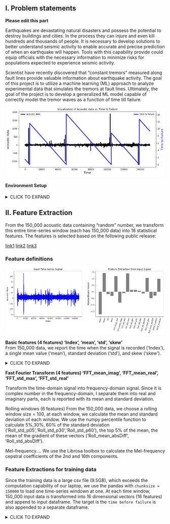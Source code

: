 ## I. Problem statements
**Please edit this part**

Earthquakes are devastating natural disasters and possess the potential to destroy buildings and cities. In the process they can injure and even kill hundreds and thousands of people. It is necessary to develop solutions to better understand seismic activity to enable accurate and precise prediction of when an earthquake will happen. Tools with this capability provide could equip officials with the necessary information to minimize risks for populations expected to experience seismic activity.  


Scientist have recently discovered that “constant tremors” measured along fault lines provide valuable information about earthquake activity. The goal of this project is to utilize a machine learning (ML) approach to analyze experimental data that simulates the tremors at fault lines. Ultimately, the goal of the project is to develop a generalized ML model capable of correctly model the tremor waves as a function of time till failure.    


![Introduction_Data](https://github.com/hoangtung167/cx4240/blob/master/CSV%20Files/Introduction_data.png)



#### Environment Setup
<details><summary>CLICK TO EXPAND</summary>
<p>
  
```python
import os
from scipy import ndimage, misc
from matplotlib import pyplot as plt
import numpy as np
import pandas as pd
from sklearn.datasets import load_boston, load_diabetes, load_digits, load_breast_cancer
from keras.datasets import mnist
from sklearn.linear_model import LinearRegression
from sklearn.preprocessing import PolynomialFeatures
from sklearn.linear_model import Ridge
from sklearn.metrics import mean_absolute_error
from sklearn import datasets, linear_model
from sklearn.model_selection import train_test_split
from sklearn.model_selection import KFold
import statistics 
```

</p>
</details>

## II. Feature Extraction


From the 150_000 acoustic data containing “random” number, we transform this entire time-series window (each has 150_000 data) into 16 statistical features. The features is selected based on the following public release:


[link1](https://www.kaggle.com/c/LANL-Earthquake-Prediction/discussion/94390#latest-554034)
[link2](https://www.kaggle.com/gpreda/lanl-earthquake-eda-and-prediction)
[link3](https://www.kaggle.com/artgor/seismic-data-eda-and-baseline)


### Feature definitions

![Feature Extraction Concept](https://github.com/hoangtung167/cx4240/blob/master/Graphs/Feature_Extraction_Concept.png)

**Basic features (4 features) 
‘Index’, ‘mean’, ‘std’, ‘skew’**  
From 150_000 data, we report the time when the signal is recorded (‘Index’), a single mean value (‘mean’), standard deviation (‘std’), and skew (‘skew’).

<details><summary>CLICK TO EXPAND</summary>
<p>
  
```python

def generate_feature_basic(seg_id, seg, X):
    xc = pd.Series(seg['acoustic_data'].values)
    
    X.loc[seg_id, 'index'] = seg_id
    X.loc[seg_id, 'mean'] = xc.mean()
    X.loc[seg_id,'std'] = xc.std()
    #X.loc[seg_id, 'kurt'] = xc.kurtosis()
    X.loc[seg_id, 'skew'] = xc.skew()
def generate_feature_FFT(seg_id, seg, X):
    xc = pd.Series(seg['acoustic_data'].values)
    zc = np.fft.fft(xc)
    realFFT, imagFFT = np.real(zc), np.imag(zc)
    
    X.loc[seg_id, 'FFT_mean_real'] = realFFT.mean()
    X.loc[seg_id, 'FFT_mean_imag'] = imagFFT.mean()
    X.loc[seg_id, 'FFT_std_real'] = realFFT.std()
    X.loc[seg_id, 'FFT_std_max'] = realFFT.max()
    
def generate_feature_Roll(seg_id, seg, X):
    xc = pd.Series(seg['acoustic_data'].values)
    
    windows = 100
    x_roll_std = xc.rolling(windows).std().dropna().values
    x_roll_mean = xc.rolling(windows).mean().dropna().values
    
    X.loc[seg_id, 'Roll_std_p05'] = np.percentile(x_roll_std, 5)
    X.loc[seg_id, 'Roll_std_p30'] = np.percentile(x_roll_std,30)
    X.loc[seg_id, 'Roll_std_p60'] = np.percentile(x_roll_std,60)
    X.loc[seg_id, 'Roll_std_absDiff'] = np.mean(np.diff(x_roll_std))
    
    X.loc[seg_id, 'Roll_mean_p05'] = np.percentile(x_roll_mean, 5)
    X.loc[seg_id, 'Roll_mean_absDiff'] = np.mean(np.diff(x_roll_mean))

def generate_feature_Melfrequency(seg_id, seg, X):
    xc = seg['acoustic_data'].values
    mfcc = librosa.feature.mfcc(xc.astype(np.float64))
    mfcc_mean = mfcc.mean(axis = 1)
    
    X.loc[seg_id, 'MFCC_mean02'] = mfcc_mean[2]
    X.loc[seg_id, 'MFCC_mean16'] = mfcc_mean[16]
```

</p>
</details>

**Fast Fourier Transform (4 features)
‘FFT_mean_imag’, ‘FFT_mean_real’, ‘FFT_std_max’, ‘FFT_std_real’**

Transform the time-domain signal into frequency-domain signal. Since it is complex number in the frequency-domain, I separate them into real and imaginary parts, each is reported with its mean and standard deviation. 

Rolling windows (6 features)  From the 150_000 data, we choose a rolling window size = 100, at each window, we calculate the mean and standard deviation of each window. We use the numpy percentile function to calculate 5%,30%, 60% of the standard deviation (‘Roll_std_p05’,‘Roll_std_p30’,‘Roll_std_p60’), the top 5% of the mean, the mean of the gradient of these vectors (‘Roll_mean_absDiff’, ‘Roll_std_absDiff’).

Mel-frequency.... We use the Librosa toolbox to calculate the Mel-frequency cepstral coefficients of the 2nd and 16th components. 




### Feature Extractions for training data

Since the training data is a large csv file (9.5GB), which exceeds the computation capability of our laptop, we use the pandas with `chunksize = 150000` to load one time-series windown at one. At each time window, 150_000 input data is transformed into 16 dimensional vectors (16 features) and append to input dataframe. The target is the `time before failure` is also appended to a separate dataframe.

<details><summary>CLICK TO EXPAND</summary>
<p>
  
```python

chunksize = 150000
CsvFileReader = pd.read_csv('train.csv', chunksize = chunksize)
X, y = pd.DataFrame(), pd.DataFrame()

for seg_id, seg in tqdm_notebook(enumerate(CsvFileReader)):
    y.loc[seg_id, 'target'] = seg['time_to_failure'].values[-1]
    generate_feature_basic(seg_id, seg, X)
    generate_feature_FFT(seg_id, seg, X)
    generate_feature_Roll(seg_id, seg, X)
    generate_feature_Melfrequency(seg_id, seg, X)

X.to_csv('extract_train_Jul08.csv')
y.to_csv('extract_label_Jul08.csv')
```


### Visualization of 16 features

![Feature Visualization](https://github.com/hoangtung167/cx4240/blob/master/Graphs/Feature_Visualization.png)

<details><summary>CLICK TO EXPAND</summary>
<p>
  
```python
X1, y1 = X.iloc[500:1000], y.iloc[500:1000]

plt.figure(figsize=(15, 15))
for i, col in enumerate(X.columns):
    ax1 = plt.subplot(4, 4, i + 1)
    plt.plot(X1[col], color='blue');plt.title(col);ax1.set_ylabel(col, color='b')
    ax2 = ax1.twinx(); plt.plot(y1, color='g'); ax2.set_ylabel('time_to_failure', color='g')
    ax1.legend(loc= 2);ax2.legend(['time_to_failure'], loc=1)
plt.subplots_adjust(wspace=0.5, hspace=0.3)
```

</p>
</details>



## III. Principal Component Analysis - PCA

Principal component analysis (PCA) is a technique used for understanding the dimensional structure of a data set. PCA transforms data in a way that converts a set of orthogonally correlated observations into a set of linearly uncorrelated variables called principal components.  This transformation maximizes the largest possible variance between each principal component.

In this work we use three different visualization methods to help understand the dimensional structure of the data and reduce the dimensionality of the dataset using PCA. 

 ### Running PCA 
<details><summary>CLICK TO EXPAND</summary>
<p>

```python
  import numpy as np
  import seaborn as sns
  import matplotlib.pyplot as plt
  import pandas as pd
  from sklearn.preprocessing import StandardScaler
  from sklearn.decomposition import PCA

  train = pd.read_csv('extract_train_Jul08.csv')
  train = train.drop(['index'], axis = 1)
  train = train.drop(train.columns[0],axis = 1)

  scaler=StandardScaler() #instantiate
  scaler.fit(train) # compute the mean and standard which will be used in the next command
  X_scaled=scaler.transform(train)
  pca=PCA() 
  pca.fit(X_scaled) 
  X_pca=pca.transform(X_scaled)
  ex_variance=np.var(X_pca,axis=0)
  ex_variance_ratio = ex_variance/np.sum(ex_variance)
  print(ex_variance_ratio)
```
</p>
</details>

 ### Pricipal Component Proportionality
<details><summary>CLICK TO EXPAND</summary>
<p>

```python
plt.figure(figsize=(10,5))
plt.bar(np.arange(1,16),pca.explained_variance_ratio_, linewidth=3)
plt.plot(np.arange(1,16),np.cumsum(pca.explained_variance_ratio_), linewidth=3, c = 'r', label = 'Cumulative Proportion')
plt.legend()
plt.xlabel('Principal Component')
plt.ylabel('Variance Proportion')
plt.grid()
plt.plot([0.99]*16, '--')
ex_variance=np.var(X_pca,axis=0)
ex_variance_ratio = ex_variance/np.sum(ex_variance)
print(ex_variance_ratio)
```
</p>
</details>

The x-axis of the graph below indicated each principal component for the featurized data set, while the y-axis accounts for the proportionality of the total variance contained within the data set. As expected, the first principal component accounts for the largest amount of variance. Each consecutive principal component accounts for slightly less variance than component before it. 

The red line shows the cumulative proportional variance after each principal component is formed. The dashed line is an indication of 99% variance of the data. One can see that the dashed line crosses the cumulative sum (red) line at the 9th principal component. This indicated that 99% of the variance within the data is accounted for when the dimensionality of the data is reduced from 16 dimensions down to 9 dimensions. 


![Principal Components Visualization](https://github.com/hoangtung167/cx4240/blob/master/Graphs/principal_component_visualization.png)

 ### Feature Variance for Principal Components 1 & 2
<details><summary>CLICK TO EXPAND</summary>
<p>
 
```python
plt.matshow([pca.components_[0]],cmap='viridis')
plt.yticks([0],['1st Comp'],fontsize=10)
plt.colorbar()
plt.xticks(range(len(train.columns)),train.columns,rotation=65,ha='left')
plt.show()

plt.matshow([pca.components_[1]],cmap='viridis')
plt.yticks([0],['2nd Comp'],fontsize=10)
plt.colorbar()
plt.xticks(range(len(train.columns)),train.columns,rotation=65,ha='left')
plt.show()
```
</p>
</details>

The two plots show the contributing variance of each feature in the first and second principal components. Yellow indicates a high positive variance while purple indicates a high negative variance. In the first principal component the features contributing to the most variance are the ‘Roll_std_pXX’ features as well as the “MFCC_mean02” feature. In the second principal component the “mean”, “FFT_std_max”, and “index” features contribute to the most variance. Knowing this correlation relationship could provide a framework for identifying the features providing the most significant variation within the model. 


![First Principal Component](https://github.com/hoangtung167/cx4240/blob/master/Graphs/first_principal_component.png)

![second Principal Component](https://github.com/hoangtung167/cx4240/blob/master/Graphs/second_principal_component.png)

 ### Visualizing Feature Correlation
<details><summary>CLICK TO EXPAND</summary>
<p>
 
```python
features = test.columns
plt.figure(figsize=(8,8))
s=sns.heatmap(test.corr(),cmap='coolwarm') 
s.set_yticklabels(s.get_yticklabels(),rotation=30,fontsize=7)
s.set_xticklabels(s.get_xticklabels(),rotation=30,fontsize=7)
plt.show()
```
</p>
</details>

The final graph within this section is a heat map which shows the correlation between different features. Dark red indicates that features have a strong positive correlation while dark blue indicates that there is a strong negative correlation between features. This heat map provides insight into which features are linearly independent and which variables linearly dependent. For example, the “Roll_std_p60” and “skew” features are linearly independent and have nearly zero correlation with other features. On the other hand, “Roll_std_60” is strongly correlated with 7 other features. 


![Feature Correlation](https://github.com/hoangtung167/cx4240/blob/master/Graphs/heat_map.png)

 ### Saving Reduced Dimensionality Matrix and Feature Importance
<details><summary>CLICK TO EXPAND</summary>
<p>
 
```python
a = np.abs(pca.components_[0])
a = a/np.max(a)
df = pd.DataFrame()
df['features'] = test.columns
df['importance'] = a
df.to_csv('PCA_extracted.csv')
print(df.shape)

pca=PCA(n_components = 9) 
pca.fit(X_scaled) 
X_pca=pca.transform(X_scaled)
df = pd.DataFrame(X_pca)
df.to_csv('pca_exported_9features.csv')
```
</p>
</details>

## IV. Linear and Polynomial Regression
<details><summary>Data Read and Helper Methods</summary>
<p>

### Data Read
<details><summary>CLICK TO EXPAND</summary>
<p>

```python
target = pd.read_csv("extract_label_Jul08.csv", delimiter = ',')
target = target.as_matrix()
target = target[:,1]

features = pd.read_csv("extract_train_Jul08.csv", delimiter = ',')
features = features.as_matrix()
features = features[:, 1:17]
```

</p>
</details>

### Helper methods
<details><summary>CLICK TO EXPAND</summary>
<p>

#### Kfold Cross Validation for Linear and Polynomial Regression
<details><summary>CLICK TO EXPAND</summary>
<p>

```python
def K_Fold(features, target, degree, numfolds, classifier):
    numfolds += 1
    kf = KFold(n_splits=numfolds)
    kf.get_n_splits(features)

    i = 0
    mae = np.zeros(numfolds-1)
    coef = np.zeros([numfolds-1, 16])
    for train_index, test_index in kf.split(features):
        features_train, features_test = features[train_index], features[test_index]
        target_train, target_test = target[train_index], target[test_index]

        poly = PolynomialFeatures(degree)
        features_poly_train = features_train
        features_poly_test = features_test

        if classifier == "polynomial" :
            features_poly_train = poly.fit_transform(features_train)
            features_poly_test = poly.fit_transform(features_test)


        reg = LinearRegression().fit(features_poly_train, target_train)
        if classifier == "ridge" :
            clf = Ridge(alpha=0.001)
            reg = clf.fit(features_poly_train, target_train)
        if classifier == "linear":
            if (i < numfolds - 1):
                coef[i, :] = reg.coef_.reshape(1, 16)
        if classifier == "lasso":
            clf = linear_model.Lasso(alpha=0.1)
            reg = clf.fit(features_poly_train, target_train)
        if classifier == "huber":
            reg = HuberRegressor().fit(features_poly_train, target_train)

        i = i+1
        if (i < numfolds):
            mae[i-1] = mean_absolute_error(target_test, reg.predict(features_poly_test))

    avrmae = (sum(mae)/(numfolds-1))
    var = (statistics.variance(mae))
    return mae, avrmae, var, coef
```

</p>
</details>

#### Gradient mean and variance extraction method

<details><summary>CLICK TO EXPAND</summary>
<p>

```python
def mv(coefmat):
    mean = np.zeros(coefmat.shape[1])
    var = np.zeros(coefmat.shape[1])
    for i in range(coefmat.shape[1]):
        mean[i] = np.mean(coefmat[:, i])
        var[i] = np.std(coefmat[:, i])
    return mean, var
```

</p>
</details>

</p>
</details>

</p>
</details>

### Linear Regression
<details><summary>CLICK TO EXPAND</summary>
<p>

#### Perform Linear Regression on the dataset
<details><summary>CLICK TO EXPAND</summary>
<p>

```python
reg = LinearRegression().fit(features, target)

print("The loss values is: ", mean_absolute_error(target, reg.predict(features)))
```
The loss values is:  2.110853811043013

```python
indx = range(target.shape[0])
plt.axis([0, target.shape[0], -0.1, 16])
plt.title("Comparison between predicted and actual target values")
plt.ylabel("Time before failure(s)")
plt.xlabel("Index")
plt.plot(indx, reg.predict(features), linewidth = 3, label = 'Pred')
plt.plot(indx, target, linewidth = 2, label = 'Actual')
plt.legend(loc='upper right')
plt.savefig('Linear Regression.png', dpi = 199)
```
![Linear Regression](https://github.com/hoangtung167/cx4240/blob/master/Graphs/Linear%20Regression.png)  

###### Analysis
From the graph, we see that the linear regression model provide fairly acceptable prediction on the outcome - "Time before failure(s)". However, we can observe the tendency to center the values: the model can not predict high peak an show consistent trend of repeating height - nearly periodic. To combat this situation, we decided to use two different approaches: first is to use different type of regressor and compare and validate them using Kfold cross-validation, second is to use the polynomial regression. We suspect that there is no significant improvement when using different types of linear regression as all of them have a tendency to center the values.

</p>
</details>

#### Compare different types of regression models
<details><summary>CLICK TO EXPAND</summary>
<p>

```python
fl = ['Linear', 'Ridge', 'Lasso', 'Huber Regressor']
## coeff = reg.coef_.shape
materials = fl
x_pos = np.arange(len(fl))
t1, m, v, c = K_Fold(features,target,degree = 1, numfolds = 5, classifier = "linear")
t2, m1, v1, c1 = K_Fold(features,target,degree = 1, numfolds = 5, classifier = "ridge")
t3, m2, v2, c2 = K_Fold(features,target,degree = 1, numfolds = 5, classifier = "lasso")
t4, m3, v3, c3 = K_Fold(features,target,degree = 1, numfolds = 5, classifier = "huber")
tot = np.append(np.append(np.append(t1,t2), t3), t4)
mae = [m, m1, m2, m3]
var = [v, v1, v2, v3]
CTEs = mae
error = var
# Build the plot
fig, ax = plt.subplots()
ax.bar(x_pos, CTEs, yerr=error, align='center', color = ['black', 'red', 'green', 'blue', 'cyan'], alpha=0.5, ecolor='black', capsize=10)
ax.set_ylabel('Mean Absolute Error')
ax.set_xlabel('Types of Regressor')
ax.set_xticks(x_pos)
ax.set_xticklabels(materials)
ax.set_title('KFold Mean Absolute Error Values with Variances')
ax.yaxis.grid(True)

# Save the figure and show
plt.tight_layout()
plt.savefig('Linear Regression K Fold.png', dpi = 199)
plt.show()
```
![Linear Regression K Fold](https://github.com/hoangtung167/cx4240/blob/master/Graphs/Linear%20Regression%20K%20Fold.png)

##### Analysis
Just as what we predicted, using other types of regressor such as Ridge, Lasso, and Huber Regressor do not increase accuracy significantly. Specially, we event observe a worst model with Huber Regressor: higher Mean Absolute Error with higher variance

</p>
</details>

#### Feature Importance
<details><summary>CLICK TO EXPAND</summary>
<p>

We output and graphs the coefficients in the weight from linear regression model corresponding to features. This graphs will be able to tell us the gradient values of features and thus their respective importance.

```python
fl = ['index', 'mean', 'std', 'skew', 'FFT_mean_real', 'FFT_mean_imag',
     'FFT_std_real', 'FFT_std_max', 'Roll_std_p05', 'Roll_std_p30',
      'Roll_std_p60', 'Roll_std_absDiff', 'Roll_mean_p05',
      'Roll_mean_absDiff', 'MFCC_mean02', 'MFCC_mean16']
t, m, v, c = K_Fold(features,target, degree = 1, numfolds = 5, classifier = "linear")
mean, error = mv(c)
## coeff = reg.coef_.shape
materials = fl
x_pos = np.arange(len(fl))
CTEs = -mean/ np.amax(-mean)
error = error/ np.amax(-mean)
# Build the plot
fig, ax = plt.subplots()
ax.bar(x_pos, CTEs, yerr=error, align='center', color = ['black', 'red', 'green', 'blue', 'cyan'], alpha=0.5, ecolor='black', capsize=10)
ax.set_ylabel('Gradient value of features')
ax.set_xticks(x_pos)
ax.set_xticklabels(materials, rotation = 'vertical')
ax.set_title('Features Importance')
ax.yaxis.grid(True)

# Save the figure and show
plt.tight_layout()
plt.savefig('bar_plot_with_error_bars.png', dpi = 199)
plt.show()
```
![Bar bar_plot_with_error_bars](https://github.com/hoangtung167/cx4240/blob/master/Graphs/bar_plot_with_error_bars.png)

</p>
</details>

</p>
</details>

### Polynomial Regression
<details><summary>CLICK TO EXPAND</summary>
<p>

#### Perform K-Fold to analyze and determine optimal degree
<details><summary>CLICK TO EXPAND</summary>
<p>

```python
fl = ['1','2','3','4']
i = np.array([1,2,3,4])
## coeff = reg.coef_.shape
materials = fl
x_pos = np.arange(len(fl))
tot = np.zeros(1)
mae = np.zeros(i.shape[0])
var = np.zeros(i.shape[0])
for numfold in range(i.shape[0]):
    t, m, v, c = K_Fold(features,target, degree = i[numfold], numfolds = 5, classifier = "polynomial")
    mae[numfold] = m
    var[numfold] = v
    tot = np.append(tot, t, axis = 0)
CTEs = mae
error = var
# Build the plot
fig, ax = plt.subplots()
ax.bar(x_pos, CTEs, yerr=error, align='center', color = ['black', 'red', 'green', 'blue', 'cyan'], alpha=0.5, ecolor='black', capsize=10)
ax.set_ylabel('Mean Absolute Error')
ax.set_xlabel('Degree Levels')
ax.set_xticks(x_pos)
ax.set_xticklabels(materials)
ax.set_title('KFold Mean Absolute Error Values with Variances')
ax.yaxis.grid(True)
tot = np.delete(tot, 0)
# Save the figure and show
plt.tight_layout()
plt.savefig('Polynomial K Fold.png', dpi = 199)
plt.show()
```
![Polynomial K Fold](https://github.com/hoangtung167/cx4240/blob/master/Graphs/Polynomial%20K%20Fold.png)

##### Analysis
From the graph, we can observe that the Mean Absolute Error has a tendency to increase with degree levels. Furthermore, the variance also increases significantly which implies that we may overfit the data with higher order models. Since degree equals 1 is the Linear Regression model, we decide to use degree of 2 to continue our analysis.

</p>
</details>

#### Perform Polynomial Regression with Degree of 2
<details><summary>CLICK TO EXPAND</summary>
<p>

```python
poly = PolynomialFeatures(degree=2)
features_poly = poly.fit_transform(features)
reg = LinearRegression().fit(features_poly, target)

print("The loss values is: ", mean_absolute_error(target, reg.predict(features_poly)))
```
The loss values is:  1.985654086901071
```python
indx = range(target.shape[0])
plt.axis([0, target.shape[0], -0.1, 16])
plt.title("Comparison between predicted and actual target values")
plt.ylabel("Time before failures")
plt.xlabel("Index")
plt.plot(indx, reg.predict(features_poly), linewidth = 3, label = 'Pred')
plt.plot(indx, target, linewidth = 2, label = 'Actual')
plt.legend(loc='upper right')
plt.savefig('Polynomial Regression.png', dpi = 199)
```
![Polynomial Regression](https://github.com/hoangtung167/cx4240/blob/master/Graphs/Polynomial%20Regression.png)
</p>
</details>

</p>
</details>

### Comparison between Linear and Polynomial Regression
<details><summary>CLICK TO EXPAND</summary>
<p>

#### Compare the Mean Absolute Error
<details><summary>CLICK TO EXPAND</summary>
<p>

```python
fl = ['Linear Regression', 'Polynomial Regression']
t1, m1, v1, c1 = K_Fold(features,target, degree = 1, numfolds = 5, classifier = "linear")
t2, m2, v2, c2 = K_Fold(features,target, degree = 2, numfolds = 5, classifier = "polynomial")
mae = np.append(m1, m2)
var = np.append(v1,v2)
## coeff = reg.coef_.shape
materials = fl
x_pos = np.arange(len(fl))
CTEs = mae
error = var
# Build the plot
fig, ax = plt.subplots(1,2,figsize =(9,3))
ax[0].bar(x_pos, CTEs, yerr=error, align='center', color = ['red', 'green'], alpha=0.5, ecolor='black', capsize=10)
ax[0].set_ylim(0, 3)
ax[0].set_ylabel('Mean Absolute Error')
ax[0].set_xticks(x_pos)
ax[0].set_xticklabels(materials)
ax[0].set_title('Kfold results')
ax[0].yaxis.grid(True)

CTEs = [2.110853811043013, 1.985654086901071]

ax[1].bar(x_pos, CTEs, align='center', color = ['red', 'green'], alpha=0.5, ecolor='black', capsize=10)
ax[1].set_ylim(0, 3)
ax[1].set_ylabel('Mean Absolute Error')
ax[1].set_xticks(x_pos)
ax[1].set_xticklabels(materials)
ax[1].set_title('Training the whole set')
ax[1].yaxis.grid(True)

# Save the figure and show
plt.tight_layout()
plt.savefig('Compare MAE Linear Polynomial.png', dpi = 199)
plt.show()
```
![Compare MAE](https://github.com/hoangtung167/cx4240/blob/master/Graphs/Compare%20MAE%20Linear%20Polynomial.png)

</p>
</details>

#### Compare the Predicted Results
<details><summary>CLICK TO EXPAND</summary>
<p>

```python
reg = LinearRegression().fit(features, target)

indx = range(target.shape[0])
plt.axis([0, target.shape[0], -0.1, 16])
plt.title("Comparison - Linear Regression")
plt.ylabel("Time before failure(s)")
plt.xlabel("Index")
plt.plot(indx, reg.predict(features), linewidth = 3, label = 'Pred')
plt.plot(indx, target, linewidth = 2, label = 'Actual')
plt.legend(loc='upper right')
plt.savefig('Compare P Linear.png', dpi = 324)
plt.show()

poly = PolynomialFeatures(degree=2)
features_poly = poly.fit_transform(features)
reg = LinearRegression().fit(features_poly, target)

indx = range(target.shape[0])
plt.axis([0, target.shape[0], -0.1, 16])
plt.title("Comparison - Polynomial Regression")
plt.ylabel("Time before failure(s)")
plt.xlabel("Index")
plt.plot(indx, reg.predict(features_poly), linewidth = 3, label = 'Pred')
plt.plot(indx, target, linewidth = 2, label = 'Actual')
plt.legend(loc='upper right')
plt.savefig('Compare P Polynomial.png', dpi = 324)
plt.show()
```
![Comapare Predicted Values](https://github.com/hoangtung167/cx4240/blob/master/Graphs/Compare%20Predicted%20Values.png)
</p>
</details>

</p>
</details>


## V. Decision Tree/ Random Forest / LGB Classifier

We use 3 different types of Tree-Classifier for this classification.

<details><summary>CLICK TO EXPAND</summary>
<p>
  
```python
from sklearn.tree import DecisionTreeRegressor 
from sklearn.ensemble import RandomForestRegressor
import lightgbm as lgb
```

</p>
</details>

### Decision Tree

<details><summary>CLICK TO EXPAND</summary>
<p>
  
```python
model = DecisionTreeRegressor(min_samples_split = 25, random_state = 1, 
                                  criterion='mae',max_depth=5)
```

With no Index, Validation MeanAbsoluteError: Mean = 2.067 Std = 0.044

![Decision Tree without Index](https://github.com/hoangtung167/cx4240/blob/master/Graphs/DT_woIndex.png)

With Index, Validation MeanAbsoluteError: Mean = 1.717 Std = 0.083
![Decision Tree with Index](https://github.com/hoangtung167/cx4240/blob/master/Graphs/DT_withIndex.png)

</p>
</details>

### Random Forest

<details><summary>CLICK TO EXPAND</summary>
<p>
  
```python
model = RandomForestRegressor(max_depth=5,min_samples_split=9,random_state=0,
                                  n_estimators=50,criterion='mae')
```

Validation MeanAbsoluteError: Mean = 2.020 Std = 0.031

![Random Forest without Index](https://github.com/hoangtung167/cx4240/blob/master/Graphs/RF_woIndex.png)

With Index, Validation MeanAbsoluteError: Mean = 1.617 Std = 0.038
![Random Forest  with Index](https://github.com/hoangtung167/cx4240/blob/master/Graphs/RF_withIndex.png)

</p>
</details>

### Light Gradient Boosting Machine (LGBM)

<details><summary>CLICK TO EXPAND</summary>
<p>
  
```python
model = RandomForestRegressor(max_depth=5,min_samples_split=9,random_state=0,
                                  n_estimators=50,criterion='mae')
```

Validation MeanAbsoluteError: Mean = 2.024 Std = 0.033

![LGBM without Index](https://github.com/hoangtung167/cx4240/blob/master/Graphs/LGBM_woIndex.png)

Validation MeanAbsoluteError: Mean = 0.680 Std = 0.036
![LGBM  with Index](https://github.com/hoangtung167/cx4240/blob/master/Graphs/LGBM_withIndex.png)

</p>
</details>

### Tree-based Technique Comparison
<details><summary>CLICK TO EXPAND</summary>
<p>
  
Cross Validation score for 5 folds:
![Tree_score](https://github.com/hoangtung167/cx4240/blob/master/Graphs/Tree_score.png)

Features Importance:
![Tree_feature_importance](https://github.com/hoangtung167/cx4240/blob/master/Graphs/Tree_feature_importance.png)
  
</p>
</details>

## VI. SVM/ Neural Nets
<details><summary>CLICK TO EXPAND</summary>
<p>
  
```python
from keras.models import Sequential
from keras.layers import Dense

from sklearn.svm import SVR
from sklearn.feature_selection import RFE
```

</p>
</details>

### Nerual Net (NN)
<details><summary>CLICK TO EXPAND</summary>
<p>
  
```python
model = Sequential()
model.add(Dense(32, activation='relu'))
model.add(Dense(16, activation='relu'))
model.add(Dense(1, activation='relu'))
model.compile(loss='mean_squared_error',
              optimizer='sgd',
              metrics=['accuracy'])
```

Validation MeanAbsoluteError: Mean = 2.113 Std = 0.033

![NN without Index](https://github.com/hoangtung167/cx4240/blob/master/Graphs/NN_without_Index.png)

Validation MeanAbsoluteError: Mean = 2.071 Std = 0.034
![NN with Index](https://github.com/hoangtung167/cx4240/blob/master/Graphs/NN_with_index.png)

</p>
</details>

### Support Vector Machine (SVM)
<details><summary>CLICK TO EXPAND</summary>
<p>
  
```python
model = SVR(kernel='linear')
```

Validation MeanAbsoluteError: Mean = 2.099 Std = 0.037

![SVM linear without Index](https://github.com/hoangtung167/cx4240/blob/master/Graphs/SVM_linear_withoutIndex.png)

Validation MeanAbsoluteError: Mean = 2.065 Std = 0.038
![SVM linear with Index](https://github.com/hoangtung167/cx4240/blob/master/Graphs/SVM_linear_withIndex.png)

```python
model = SVR(kernel='rbf')
```


</p>
</details>

## VII. Summary

#### Compare the loss values and variances across methods

![Summary_MAE_Score](https://github.com/hoangtung167/cx4240/blob/master/CSV%20Files/Summary_MAE_Score.png)

#### Compare the feature importance across methods

![Summary_Feature_Importance](https://github.com/hoangtung167/cx4240/blob/master/CSV%20Files/Summary_Feature_Importance.png)
